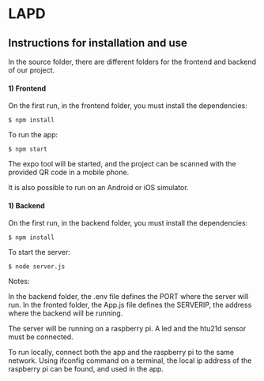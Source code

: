 # LAPD


## Instructions for installation and use ##

In the source folder, there are different folders for the frontend and backend of our project.

#### 1) Frontend #### 

On the first run, in the frontend folder, you must install the dependencies:

```shell
$ npm install
```

To run the app:

```shell
$ npm start
```

The expo tool will be started, and the project can be scanned with the provided QR code in a mobile phone.

It is also possible to run on an Android or iOS simulator.


#### 1) Backend #### 

On the first run, in the backend folder, you must install the dependencies:

```shell
$ npm install
```


To start the server:

```shell
$ node server.js
```


Notes:

In the backend folder, the .env file defines the PORT where the server will run. 
In the fronted folder, the App.js file defines the SERVERIP, the address where the backend will be running.

The server will be running on a raspberry pi. A led and the htu21d sensor must be connected.

To run locally, connect both the app and the raspberry pi to the same network. 
Using ifconfig command on a terminal, the local ip address of the raspberry pi can be found, and used in the app.


